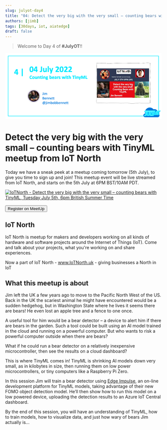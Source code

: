 ```yaml
---
slug: julyot-day4
title: "04: Detect the very big with the very small – counting bears with TinyML meetup from IoT North"
authors: [jimb]
tags: [30days, iot, aiatedge]
draft: false
---
```


<head>
  <meta name="twitter:url" content="https://julyot.dev/blog/julyot-day4" />
  <meta name="twitter:title" content="IoT North meetup" />
  <meta name="twitter:description" content="Detect the very big with the very small – counting bears with TinyML meetup from IoT North" />
  <meta name="twitter:image" content="https://julyot.dev/img/png/JulyOT-banner-4-iot-north.png" />
  <meta name="twitter:card" content="summary_large_image" />
  <meta name="twitter:creator" content="@jimbobbennett" />
  <meta name="twitter:site" content="@AzureAdvocates" /> 
  <link rel="canonical" href="https://julyot.dev/blog/julyot-day4" />
</head>

> Welcome to Day 4 of **#JulyOT**!!

![Page banner](/img/png/JulyOT-banner-4-iot-north.png)

# Detect the very big with the very small – counting bears with TinyML meetup from IoT North

Today we have a sneak peek at a meetup coming tomorrow (5th July), to give you time to sign up and join! This meetup event will be live streamed from IoT North, and starts on the 5th July at 6PM BST/10AM PDT.

<a href='https://www.meetup.com/iot-leeds/events/285432970'>
<img src='https://www.meetup.com/_next/image/?url=https%3A%2F%2Fsecure-content.meetupstatic.com%2Fimages%2Fclassic-events%2F503998355%2F676x380.webp&w=3840&q=75'  alt='IoTNorth - Detect the very big with the very small – counting bears with TinyML, Tuesday July 5th, 6pm British Summer Time'/>
</a>&nbsp;

<form action="https://www.meetup.com/iot-leeds/events/285432970" target="_blank">
    <input type="submit" value="Register on MeetUp" class="clean-btn button button--primary margin-left--md"/>
</form>

## IoT North

IoT North is meetup for makers and developers working on all kinds of hardware and software projects around the Internet of Things (IoT). Come and talk about your projects, what you're working on and share experiences.

Now a part of IoT North - www.IoTNorth.uk - giving businesses a North in IoT

## What this meetup is about

Jim left the UK a few years ago to move to the Pacific North West of the US. Back in the UK the scariest animal he might have encountered would be a sudden hedgehog, but in Washington State where he lives it seems there are bears! He even lost an apple tree and a fence to one once.

A useful tool for him would be a bear detector – a device to alert him if there are bears in the garden. Such a tool could be built using an AI model trained in the cloud and running on a powerful computer. But who wants to risk a powerful computer outside when there are bears?

What if he could run a bear detector on a relatively inexpensive microcontroller, then see the results on a cloud dashboard?

This is where TinyML comes in! TinyML is shrinking AI models down very small, as in kilobytes in size, then running them on low power microcontrollers, or tiny computers like a Raspberry Pi Zero.

In this session Jim will train a bear detector using [Edge Impulse](https://edgeimpulse.com), an on-line development platform for TinyML models, taking advantage of their new FOMO object detection model. He’ll then show how to run this model on a low powered device, uploading the detection results to an Azure IoT Central dashboard.

By the end of this session, you will have an understanding of TinyML, how to train models, how to visualize data, and just how wary of bears Jim actually is…
